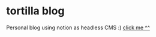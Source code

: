 # tortilla blog

Personal blog using notion as headless CMS :)
[click me ^^](https://tortilla-blog.vercel.app)
